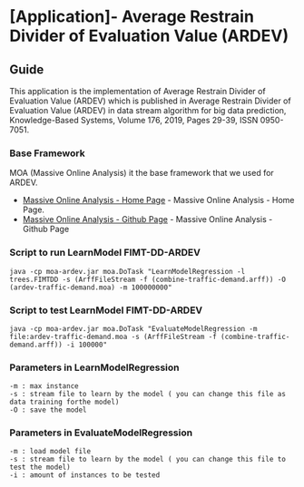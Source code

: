 # [Application]- Average Restrain Divider of Evaluation Value (ARDEV)

## Guide

This application is the implementation of Average Restrain Divider of Evaluation Value (ARDEV) which is published in Average Restrain Divider of Evaluation Value (ARDEV) in data stream algorithm for big data prediction, Knowledge-Based Systems, Volume 176, 2019, Pages 29-39, ISSN 0950-7051.

### Base Framework
MOA (Massive Online Analysis) it the base framework that we used for ARDEV.
* [Massive Online Analysis - Home Page](https://moa.cms.waikato.ac.nz/) - Massive Online Analysis - Home Page.
* [Massive Online Analysis - Github Page](https://github.com/Waikato/moa) - Massive Online Analysis - Github Page

### Script to run LearnModel FIMT-DD-ARDEV
```
java -cp moa-ardev.jar moa.DoTask "LearnModelRegression -l trees.FIMTDD -s (ArffFileStream -f (combine-traffic-demand.arff)) -O (ardev-traffic-demand.moa) -m 100000000"
```
### Script to test LearnModel FIMT-DD-ARDEV
```
java -cp moa-ardev.jar moa.DoTask "EvaluateModelRegression -m file:ardev-traffic-demand.moa -s (ArffFileStream -f (combine-traffic-demand.arff)) -i 100000"
```

### Parameters in LearnModelRegression
```
-m : max instance
-s : stream file to learn by the model ( you can change this file as data training forthe model)
-O : save the model
```

### Parameters in EvaluateModelRegression
```
-m : load model file
-s : stream file to learn by the model ( you can change this file to test the model)
-i : amount of instances to be tested
```
